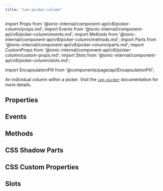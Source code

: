 ```yaml
---
title: "ion-picker-column"
---
```

import Props from '@ionic-internal/component-api/v8/picker-column/props.md';
import Events from '@ionic-internal/component-api/v8/picker-column/events.md';
import Methods from '@ionic-internal/component-api/v8/picker-column/methods.md';
import Parts from '@ionic-internal/component-api/v8/picker-column/parts.md';
import CustomProps from '@ionic-internal/component-api/v8/picker-column/custom-props.md';
import Slots from '@ionic-internal/component-api/v8/picker-column/slots.md';

<head>
  <title>ion-picker-column: Individual columns within a picker</title>
  <meta name="description" content="An individual column within a picker." />
</head>

import EncapsulationPill from '@components/page/api/EncapsulationPill';

<EncapsulationPill type="shadow" />

An individual column within a picker. Visit the [`ion-picker`](./picker.mdx) documentation for more details.

## Properties
<Props />

## Events
<Events />

## Methods
<Methods />

## CSS Shadow Parts
<Parts />

## CSS Custom Properties
<CustomProps />

## Slots
<Slots />
